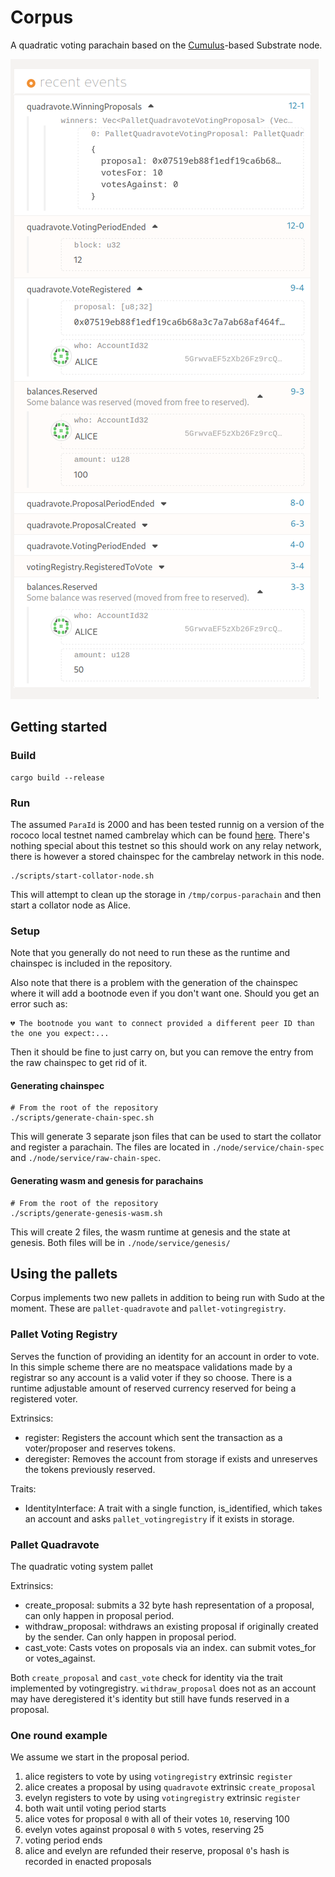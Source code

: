 # Corpus

A quadratic voting parachain based on the
[Cumulus](https://github.com/paritytech/cumulus/)-based Substrate node.

![Event log of a successful vote](./events.png)

## Getting started

### Build
```shell
cargo build --release
```
### Run
The assumed `ParaId` is 2000 and has been tested runnig on a version of the
rococo local testnet named cambrelay which can be found [here](https://github.com/antonva/cambrelay). There's nothing special about this testnet so this should work on any relay network, there is however a stored chainspec for the cambrelay
network in this node.

```
./scripts/start-collator-node.sh
```
This will attempt to clean up the storage in `/tmp/corpus-parachain` and then start a collator node as Alice.

### Setup
Note that you generally do not need to run these as the
runtime and chainspec is included in the repository.

Also note that there is a problem with the generation of the chainspec
where it will add a bootnode even if you don't want one. Should you get an
error such as:

```shell
💔 The bootnode you want to connect provided a different peer ID than the one you expect:...
```

Then it should be fine to just carry on, but you can remove the entry from
the raw chainspec to get rid of it.

#### Generating chainspec
```shell
# From the root of the repository
./scripts/generate-chain-spec.sh
```

This will generate 3 separate json files that can be used to start the collator
and register a parachain. The files are located in `./node/service/chain-spec`
and `./node/service/raw-chain-spec`.

#### Generating wasm and genesis for parachains
```shell
# From the root of the repository
./scripts/generate-genesis-wasm.sh
```

This will create 2 files, the wasm runtime at genesis and the state at genesis.
Both files will be in `./node/service/genesis/`

## Using the pallets
Corpus implements two new pallets in addition to being run with Sudo at the moment.
These are `pallet-quadravote` and `pallet-votingregistry`.

### Pallet Voting Registry
Serves the function of providing an identity for an account
in order to vote. In this simple scheme there are no meatspace validations made
by a registrar so any account is a valid voter if they so choose. There is a runtime
adjustable amount of reserved currency reserved for being a registered voter.

Extrinsics:

- register: Registers the account which sent the transaction as a voter/proposer and reserves tokens.
- deregister: Removes the account from storage if exists and unreserves the tokens previously reserved.

Traits:

- IdentityInterface: A trait with a single function, is_identified, which takes an account and asks
`pallet_votingregistry` if it exists in storage.

### Pallet Quadravote

The quadratic voting system pallet

Extrinsics:

- create_proposal: submits a 32 byte hash representation of a proposal, can only happen in proposal period.
- withdraw_proposal: withdraws an existing proposal if originally created by the sender. Can only happen in proposal period.
- cast_vote: Casts votes on proposals via an index. can submit votes_for or votes_against.

Both `create_proposal` and `cast_vote` check for identity via the trait implemented by votingregistry.
`withdraw_proposal` does not as an account may have deregistered it's identity but still have funds
reserved in a proposal.

### One round example
We assume we start in the proposal period.

1. alice registers to vote by using `votingregistry` extrinsic `register`
2. alice creates a proposal by using `quadravote` extrinsic `create_proposal`
3. evelyn registers to vote by using `votingregistry` extrinsic `register`
4. both wait until voting period starts
5. alice votes for proposal `0` with all of their votes `10`, reserving 100
6. evelyn votes against proposal `0` with `5` votes, reserving 25
7. voting period ends
8. alice and evelyn are refunded their reserve, proposal `0`'s hash is recorded in enacted proposals
